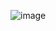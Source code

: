 ![image](https://github.com/JaimeVillalbaO/CoffeeWeb-SQLite-authentication-Advanced-Day-88/assets/152451848/4325d7c6-c492-44e2-86ae-6fc3aa7f99d8)
